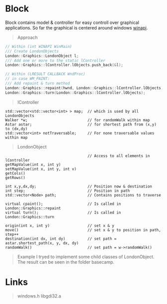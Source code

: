 # Block
Block contains model & controller for easy controll over graphical applications. So far the graphical is centered around windows [winapi](https://stevedonovan.github.io/winapi/api.html). <br />

> Approach
```c++
// Within (int WINAPI WinMain)
/// Create LondonObjects
London::Graphics::LondonObject l;
/// Add one or more to the static lController
London::Graphics::lController.lObjects.push_back(&l);

// Within (LRESULT CALLBACK WndProc)
// in case WM_PAINT:
/// Add repaint & turn method
London::Graphics::repaint(hwnd, London::Graphics::lController.lObjects);
London::Graphics::turn(London::Graphics::lController.lObjects);
```

> lController
```
std::vector<std::vector<int> > map;  // which is used by all LondonObjects
Walker *w;                           // for randomWalk within map
Astar astar;                         // for shortest path from (x,y) to (dx,dy)
std::vector<int> notTraversable;     // For none traversable values within map
```

> LondonObject
```
                                     // Access to all elements in lController
getMapValue(int x, int y)
setMapValue(int x, int y, int v)
getCols()
getRows()

int x,y,dx,dy;                       // Position now & destination
int step;                            // Position in path
std::vector<Node> path;              // Contains positions to traverse

virtual cpaint();                    // Is called in London::Graphics::repaint
virtual turn();                      // Is called in London::Graphics::turn

origin(int x, int y)                 // set x & y
move()                               // set x & y to position in path, step++
destination(int dx, int dy)          // set path = astar.shortest_path(x, y, dx, dy)
randomWalk()                         // set path = w->randomWalk()
```

> Example
I tryed to implement some child classes of LondonObject. The result can be seen in the folder basecamp.

# Links
> windows.h
> libgdi32.a